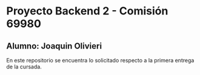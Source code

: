 # Proyecto Backend 2 - Comisión 69980

## Alumno: Joaquin Olivieri

En este repositorio se encuentra lo solicitado respecto a la primera entrega de la cursada.
